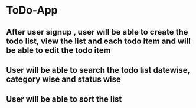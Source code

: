 # ToDo-App
## After user signup , user will be able to create the todo list, view the list and each todo item and will be able to edit the todo item
## User will be able to search the todo list datewise, category wise and status wise
## User will be able to sort the list
